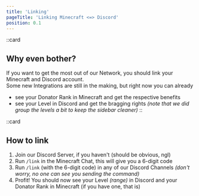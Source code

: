 ```yaml
---
title: 'Linking'
pageTitle: 'Linking Minecraft <=> Discord'
position: 0.1
---
```


::card
## Why even bother?

If you want to get the most out of our Network, you should link your Minecraft and Discord account.  
Some new Integrations are still in the making, but right now you can already 
- see your Donator Rank in Minecraft and get the respective benefits
- see your Level in Discord and get the bragging rights _(note that we did group the levels a bit to keep the sidebar cleaner)_
::

::card
## How to link
1. Join our Discord Server, if you haven't (should be obvious, ngl)
2. Run `/link` in the Minecraft Chat, this will give you a 6-digit code
3. Run `/link` (with the 6-digit code) in any of our Discord Channels _(don't worry, no one can see you sending the command)_
4. Profit! You should now see your Level _(range)_ in Discord and your Donator Rank in Minecraft (if you have one, that is)